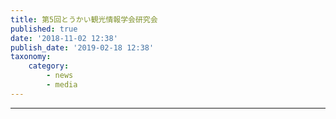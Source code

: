 ```yaml
---
title: 第5回とうかい観光情報学会研究会
published: true
date: '2018-11-02 12:38'
publish_date: '2019-02-18 12:38'
taxonomy:
    category:
        - news
        - media
---
```


---
